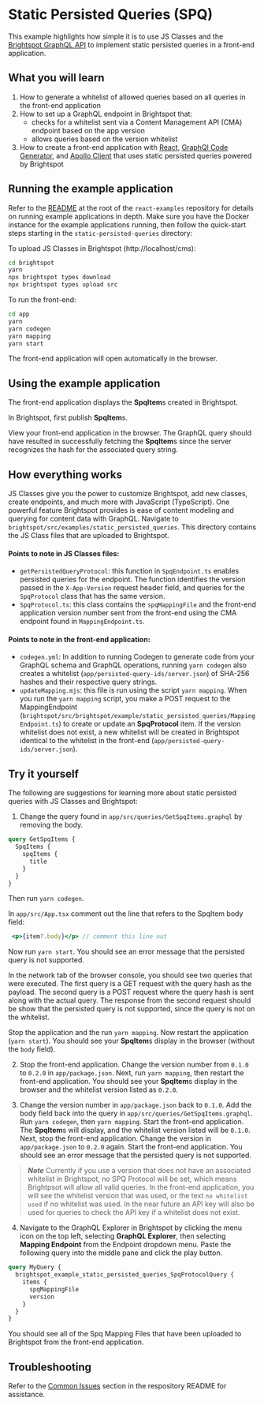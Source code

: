 # Static Persisted Queries (SPQ)
This example highlights how simple it is to use JS Classes and the [Brightspot GraphQL API](https://www.brightspot.com/documentation/brightspot-cms-developer-guide/latest/graphql-api) to implement static persisted queries in a front-end application.

## What you will learn
1. How to generate a whitelist of allowed queries based on all queries in the front-end application
2. How to set up a GraphQL endpoint in Brightspot that:
    - checks for a whitelist sent via a Content Management API (CMA) endpoint based on the app version
    - allows queries based on the version whitelist
3. How to create a front-end application with [React](https://reactjs.org/), [GraphQl Code Generator](https://www.the-guild.dev/graphql/codegen/docs/getting-started), and [Apollo Client](https://www.apollographql.com/docs/react/) that uses static persisted queries powered by Brightspot

## Running the example application
Refer to the [README](/README.md) at the root of the `react-examples` repository for details on running example applications in depth. Make sure you have the Docker instance for the example applications running, then follow the quick-start steps starting in the `static-persisted-queries` directory:

To upload JS Classes in Brightspot (http://localhost/cms):

```sh
cd brightspot
yarn
npx brightspot types download
npx brightspot types upload src

```

To run the front-end:

```sh
cd app
yarn
yarn codegen
yarn mapping
yarn start
```

The front-end application will open automatically in the browser.

## Using the example application
The front-end application displays the **SpqItem**s created in Brightspot. 

In Brightspot, first publish **SpqItem**s.

View your front-end application in the browser. The GraphQL query should have resulted in successfully fetching the **SpqItem**s since the server recognizes the hash for the associated query string. 

## How everything works
JS Classes give you the power to customize Brightspot, add new classes, create endpoints, and much more with JavaScript (TypeScript). One powerful feature Brightspot provides is ease of content modeling and querying for content data with GraphQL.
Navigate to `brightspot/src/examples/static_persisted_queries`. This directory contains the JS Class files that are uploaded to Brightspot.

#### Points to note in JS Classes files:
- `getPersistedQueryProtocol`: this function in `SpqEndpoint.ts` enables persisted queries for the endpoint. The function identifies the version passed in the `X-App-Version` request header field, and queries for the `SpqProtocol` class that has the same version.
- `SpqProtocol.ts`: this class contains the `spqMappingFile` and the front-end application version number sent from the front-end using the CMA endpoint found in `MappingEndpoint.ts`.  

#### Points to note in the front-end application:
- `codegen.yml`: In addition to running Codegen to generate code from your GraphQL schema and GraphQL operations, running `yarn codegen` also creates a whitelist (`app/persisted-query-ids/server.json`) of SHA-256 hashes and their respective query strings.
- `updateMapping.mjs`: this file is run using the script `yarn mapping`. When you run the `yarn mapping` script, you make a POST request to the MappingEndpoint (`brightspot/src/brightspot/example/static_persisted_queries/MappingEndpoint.ts`) to create or update an **SpqProtocol** item. If the version whitelist does not exist, a new whitelist will be created in Brightspot identical to the whitelist in the front-end (`app/persisted-query-ids/server.json`).  

## Try it yourself
The following are suggestions for learning more about static persisted queries with JS Classes and Brightspot:

1. Change the query found in `app/src/queries/GetSpqItems.graphql` by removing the body. 

```graphql
query GetSpqItems {
  SpqItems {
    spqItems {
      title
    }
  }
}
```

Then run `yarn codegen`. 

In `app/src/App.tsx` comment out the line that refers to the SpqItem body field:

```jsx
 <p>{item?.body}</p> // comment this line out
```

Now run `yarn start`. You should see an error message that the persisted query is not supported. 

In the network tab of the browser console, you should see two queries that were executed. The first query is a GET request with the query hash as the payload. The second query is a POST request where the query hash is sent along with the actual query. The response from the second request should be show that the persisted query is not supported, since the query is not on the whitelist.

Stop the application and the run `yarn mapping`. Now restart the application (`yarn start`). You should see your **SpqItem**s display in the browser (without the `body` field).

2. Stop the front-end application. Change the version number from `0.1.0` to `0.2.0` in `app/package.json`. Next, run `yarn mapping`, then restart the front-end application. You should see your **SpqItem**s display in the browser and the whitelist version listed as `0.2.0`.

3. Change the version number in `app/package.json` back to `0.1.0`. Add the body field back into the query in `app/src/queries/GetSpqItems.graphql`. Run `yarn codegen`, then `yarn mapping`. Start the front-end application. The **SpqItem**s will display, and the whitelist version listed will be `0.1.0`. Next, stop the front-end application. Change the version in  `app/package.json` to `0.2.0` again. Start the front-end application. You should see an error message that the persisted query is not supported. 

> **_Note_** Currently if you use a version that does not have an associated whitelist in Brightspot, no SPQ Protocol will be set, which means Brightpsot will allow all valid queries. In the front-end application, you will see the whitelist version that was used, or the text `no whitelist used` if no whitelist was used. In the near future an API key will also be used for queries to check the API key if a whitelist does not exist. 

4. Navigate to the GraphQL Explorer in Brightspot by clicking the menu icon on the top left, selecting **GraphQL Explorer**, then selecting **Mapping Endpoint** from the Endpoint dropdown menu. Paste the following query into the middle pane and click the play button. 

```graphql
query MyQuery {
  brightspot_example_static_persisted_queries_SpqProtocolQuery {
    items {
      spqMappingFile
      version
    }
  }
}
```

You should see all of the Spq Mapping Files that have been uploaded to Brightspot from the front-end application.

## Troubleshooting
Refer to the [Common Issues](/README.md) section in the respository README for assistance.